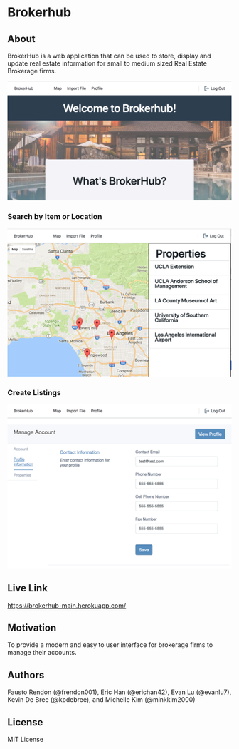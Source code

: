 # Brokerhub

## About

BrokerHub is a web application that can be used to store, display and update real estate information for small to medium sized Real Estate Brokerage firms.

![brokerhubscreenshot](github/brokerhub1.png)

### Search by Item or Location
![brokerhubscreenshot](github/brokerhub2.png)

### Create Listings
![brokerhubscreenshot](github/brokerhub3.png)

## Live Link

https://brokerhub-main.herokuapp.com/

## Motivation

To provide a modern and easy to user interface for brokerage firms to manage their accounts.


## Authors

Fausto Rendon (@frendon001), Eric Han (@erichan42), Evan Lu (@evanlu7), Kevin De Bree (@kpdebree), and Michelle Kim (@minkkim2000)


## License

MIT License

